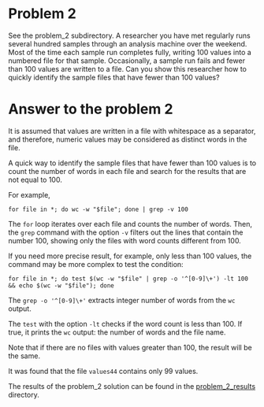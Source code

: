 # Problem 2
See the problem_2 subdirectory.
A researcher you have met regularly runs several hundred samples through an analysis machine over the weekend. Most of the time each sample run completes fully, writing 100 values into a numbered file for that sample. Occasionally, a sample run fails and fewer than 100 values are written to a file.
Can you show this researcher how to quickly identify the sample files that have fewer than 100 values?

# Answer to the problem 2

It is assumed that values are written in a file with whitespace as a separator, and therefore, numeric values may be considered as distinct words in the file.

A quick way to identify the sample files that have fewer than 100 values is to count the number of words in each file and search for the results that are not equal to 100.

For example,

```
for file in *; do wc -w "$file"; done | grep -v 100
```

The `for` loop iterates over each file and counts the number of words. Then, the `grep` command with the option `-v` filters out the lines that contain the number 100, showing only the files with word counts different from 100.

If you need more precise result, for example, only less than 100 values, the command may be more complex to test the condition:

```
for file in *; do test $(wc -w "$file" | grep -o '^[0-9]\+') -lt 100 && echo $(wc -w "$file"); done
```

The `grep -o '^[0-9]\+'` extracts integer number of words from the `wc` output.

The `test` with the option `-lt` checks if the word count is less than 100. If true, it prints the `wc` output: the number of words and the file name.

Note that if there are no files with values greater than 100, the result will be the same.

It was found that the file `values44` contains only 99 values.

The results of the problem_2 solution can be found in the [problem_2_results](/problem_2_results) directory.